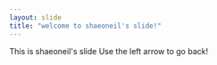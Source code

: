 ```yaml
---
layout: slide
title: "welcome to shaeoneil's slide!"
---
```

This is shaeoneil's slide
Use the left arrow to go back!
